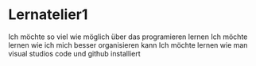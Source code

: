 # Lernatelier1
Ich möchte so viel wie möglich über das programieren lernen
Ich möchte lernen wie ich mich besser organisieren kann
Ich möchte lernen wie man visual studios code und github installiert
